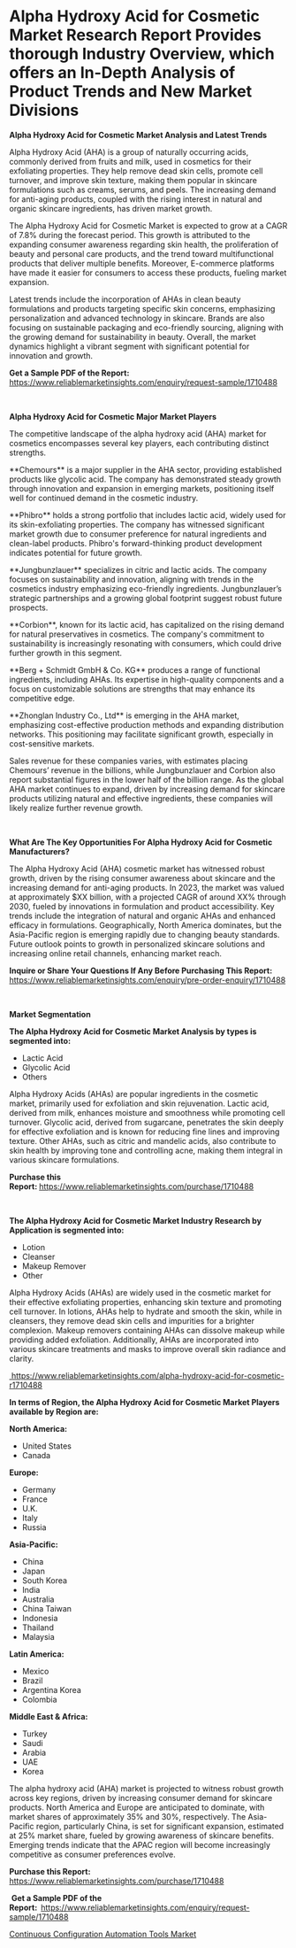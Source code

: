 <p><h1>Alpha Hydroxy Acid for Cosmetic Market Research Report Provides thorough Industry Overview, which offers an In-Depth Analysis of Product Trends and New Market Divisions</h1></p><p><strong>Alpha Hydroxy Acid for Cosmetic Market Analysis and Latest Trends</strong></p>
<p><p>Alpha Hydroxy Acid (AHA) is a group of naturally occurring acids, commonly derived from fruits and milk, used in cosmetics for their exfoliating properties. They help remove dead skin cells, promote cell turnover, and improve skin texture, making them popular in skincare formulations such as creams, serums, and peels. The increasing demand for anti-aging products, coupled with the rising interest in natural and organic skincare ingredients, has driven market growth.</p><p>The Alpha Hydroxy Acid for Cosmetic Market is expected to grow at a CAGR of 7.8% during the forecast period. This growth is attributed to the expanding consumer awareness regarding skin health, the proliferation of beauty and personal care products, and the trend toward multifunctional products that deliver multiple benefits. Moreover, E-commerce platforms have made it easier for consumers to access these products, fueling market expansion. </p><p>Latest trends include the incorporation of AHAs in clean beauty formulations and products targeting specific skin concerns, emphasizing personalization and advanced technology in skincare. Brands are also focusing on sustainable packaging and eco-friendly sourcing, aligning with the growing demand for sustainability in beauty. Overall, the market dynamics highlight a vibrant segment with significant potential for innovation and growth.</p></p>
<p><strong>Get a Sample PDF of the Report:&nbsp;</strong> <a href="https://www.reliablemarketinsights.com/enquiry/request-sample/1710488?utm_campaign=3556&utm_medium=2&utm_source=Github&utm_content=ia&utm_term=27032025&utm_id=alpha-hydroxy-acid-for-cosmetic">https://www.reliablemarketinsights.com/enquiry/request-sample/1710488</a></p>
<p>&nbsp;</p>
<p><strong>Alpha Hydroxy Acid for Cosmetic Major Market Players</strong></p>
<p><p>The competitive landscape of the alpha hydroxy acid (AHA) market for cosmetics encompasses several key players, each contributing distinct strengths.</p><p>**Chemours** is a major supplier in the AHA sector, providing established products like glycolic acid. The company has demonstrated steady growth through innovation and expansion in emerging markets, positioning itself well for continued demand in the cosmetic industry.</p><p>**Phibro** holds a strong portfolio that includes lactic acid, widely used for its skin-exfoliating properties. The company has witnessed significant market growth due to consumer preference for natural ingredients and clean-label products. Phibro's forward-thinking product development indicates potential for future growth.</p><p>**Jungbunzlauer** specializes in citric and lactic acids. The company focuses on sustainability and innovation, aligning with trends in the cosmetics industry emphasizing eco-friendly ingredients. Jungbunzlauer’s strategic partnerships and a growing global footprint suggest robust future prospects.</p><p>**Corbion**, known for its lactic acid, has capitalized on the rising demand for natural preservatives in cosmetics. The company's commitment to sustainability is increasingly resonating with consumers, which could drive further growth in this segment.</p><p>**Berg + Schmidt GmbH & Co. KG** produces a range of functional ingredients, including AHAs. Its expertise in high-quality components and a focus on customizable solutions are strengths that may enhance its competitive edge.</p><p>**Zhonglan Industry Co., Ltd** is emerging in the AHA market, emphasizing cost-effective production methods and expanding distribution networks. This positioning may facilitate significant growth, especially in cost-sensitive markets.</p><p>Sales revenue for these companies varies, with estimates placing Chemours’ revenue in the billions, while Jungbunzlauer and Corbion also report substantial figures in the lower half of the billion range. As the global AHA market continues to expand, driven by increasing demand for skincare products utilizing natural and effective ingredients, these companies will likely realize further revenue growth.</p></p>
<p>&nbsp;</p>
<p><strong>What Are The Key Opportunities For Alpha Hydroxy Acid for Cosmetic Manufacturers?</strong></p>
<p><p>The Alpha Hydroxy Acid (AHA) cosmetic market has witnessed robust growth, driven by the rising consumer awareness about skincare and the increasing demand for anti-aging products. In 2023, the market was valued at approximately $XX billion, with a projected CAGR of around XX% through 2030, fueled by innovations in formulation and product accessibility. Key trends include the integration of natural and organic AHAs and enhanced efficacy in formulations. Geographically, North America dominates, but the Asia-Pacific region is emerging rapidly due to changing beauty standards. Future outlook points to growth in personalized skincare solutions and increasing online retail channels, enhancing market reach.</p></p>
<p><strong>Inquire or Share Your Questions If Any Before Purchasing This Report:</strong> <a href="https://www.reliablemarketinsights.com/enquiry/pre-order-enquiry/1710488?utm_campaign=3556&utm_medium=2&utm_source=Github&utm_content=ia&utm_term=27032025&utm_id=alpha-hydroxy-acid-for-cosmetic">https://www.reliablemarketinsights.com/enquiry/pre-order-enquiry/1710488</a></p>
<p>&nbsp;</p>
<p><strong>Market Segmentation</strong></p>
<p><strong>The Alpha Hydroxy Acid for Cosmetic Market Analysis by types is segmented into:</strong></p>
<p><ul><li>Lactic Acid</li><li>Glycolic Acid</li><li>Others</li></ul></p>
<p><p>Alpha Hydroxy Acids (AHAs) are popular ingredients in the cosmetic market, primarily used for exfoliation and skin rejuvenation. Lactic acid, derived from milk, enhances moisture and smoothness while promoting cell turnover. Glycolic acid, derived from sugarcane, penetrates the skin deeply for effective exfoliation and is known for reducing fine lines and improving texture. Other AHAs, such as citric and mandelic acids, also contribute to skin health by improving tone and controlling acne, making them integral in various skincare formulations.</p></p>
<p><strong>Purchase this Report:&nbsp;</strong><a href="https://www.reliablemarketinsights.com/purchase/1710488?utm_campaign=3556&utm_medium=2&utm_source=Github&utm_content=ia&utm_term=27032025&utm_id=alpha-hydroxy-acid-for-cosmetic">https://www.reliablemarketinsights.com/purchase/1710488</a></p>
<p>&nbsp;</p>
<p><strong>The Alpha Hydroxy Acid for Cosmetic Market Industry Research by Application is segmented into:</strong></p>
<p><ul><li>Lotion</li><li>Cleanser</li><li>Makeup Remover</li><li>Other</li></ul></p>
<p><p>Alpha Hydroxy Acids (AHAs) are widely used in the cosmetic market for their effective exfoliating properties, enhancing skin texture and promoting cell turnover. In lotions, AHAs help to hydrate and smooth the skin, while in cleansers, they remove dead skin cells and impurities for a brighter complexion. Makeup removers containing AHAs can dissolve makeup while providing added exfoliation. Additionally, AHAs are incorporated into various skincare treatments and masks to improve overall skin radiance and clarity.</p></p>
<p><a href="https://www.reliablemarketinsights.com/alpha-hydroxy-acid-for-cosmetic-r1710488?utm_campaign=3556&utm_medium=2&utm_source=Github&utm_content=ia&utm_term=27032025&utm_id=alpha-hydroxy-acid-for-cosmetic">&nbsp;https://www.reliablemarketinsights.com/alpha-hydroxy-acid-for-cosmetic-r1710488</a></p>
<p><strong>In terms of Region, the Alpha Hydroxy Acid for Cosmetic Market Players available by Region are:</strong></p>
<p>
    <p> <strong> North America: </strong>
        <ul>
            <li>United States</li>
            <li>Canada</li>
        </ul>
        </p> 
    <p> <strong> Europe: </strong>
        <ul>
            <li>Germany</li>
            <li>France</li>
            <li>U.K.</li>
            <li>Italy</li>
            <li>Russia</li>
        </ul>
        </p> 
    <p> <strong> Asia-Pacific: </strong>
        <ul>
            <li>China</li>
            <li>Japan</li>
            <li>South Korea</li>
            <li>India</li>
            <li>Australia</li>
            <li>China Taiwan</li>
            <li>Indonesia</li>
            <li>Thailand</li>
            <li>Malaysia</li>
        </ul>
        </p> 
    <p> <strong> Latin America: </strong>
        <ul>
            <li>Mexico</li>
            <li>Brazil</li>
            <li>Argentina Korea</li>
            <li>Colombia</li>
        </ul>
        </p> 
    <p> <strong> Middle East & Africa: </strong>
        <ul>
            <li>Turkey</li>
            <li>Saudi</li>
            <li>Arabia</li>
            <li>UAE</li>
            <li>Korea</li>
        </ul>
    </p>
    </p>
<p><p>The alpha hydroxy acid (AHA) market is projected to witness robust growth across key regions, driven by increasing consumer demand for skincare products. North America and Europe are anticipated to dominate, with market shares of approximately 35% and 30%, respectively. The Asia-Pacific region, particularly China, is set for significant expansion, estimated at 25% market share, fueled by growing awareness of skincare benefits. Emerging trends indicate that the APAC region will become increasingly competitive as consumer preferences evolve.</p></p>
<p><strong>Purchase this Report: </strong><a href="https://www.reliablemarketinsights.com/purchase/1710488?utm_campaign=3556&utm_medium=2&utm_source=Github&utm_content=ia&utm_term=27032025&utm_id=alpha-hydroxy-acid-for-cosmetic">https://www.reliablemarketinsights.com/purchase/1710488</a></p>
<p>&nbsp;<strong>Get a Sample PDF of the Report:&nbsp;&nbsp;</strong><a href="https://www.reliablemarketinsights.com/enquiry/request-sample/1710488?utm_campaign=3556&utm_medium=2&utm_source=Github&utm_content=ia&utm_term=27032025&utm_id=alpha-hydroxy-acid-for-cosmetic">https://www.reliablemarketinsights.com/enquiry/request-sample/1710488</a></p>
<p><strong></strong></p>
<p><p><a href="https://github.com/dukerghostki/Market-Research-Report-List-1/blob/main/continuous-configuration-automation-tools-market.md?utm_campaign=3556&utm_medium=2&utm_source=Github&utm_content=ia&utm_term=27032025&utm_id=alpha-hydroxy-acid-for-cosmetic">Continuous Configuration Automation Tools Market</a></p></p>